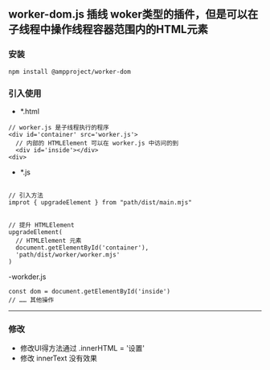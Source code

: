 ## worker-dom.js 插线  woker类型的插件，但是可以在子线程中操作线程容器范围内的HTML元素




### 安装
`npm install @ampproject/worker-dom`

### 引入使用
- *.html
```
// worker.js 是子线程执行的程序
<div id='container' src='worker.js'>
  // 内部的 HTMLElement 可以在 worker.js 中访问的到
  <div id='inside'></div>
<div>

```

- *.js
```

// 引入方法
improt { upgradeElement } from "path/dist/main.mjs"


// 提升 HTMLElement
upgradeElement(
  // HTMLElement 元素
  document.getElementById('container'),
  'path/dist/worker/worker.mjs'
)

```

-workder.js
```
const dom = document.getElementById('inside')
// …… 其他操作

```

---
### 修改
- 修改UI得方法通过 .innerHTML = '设置'
- 修改 innerText 没有效果



